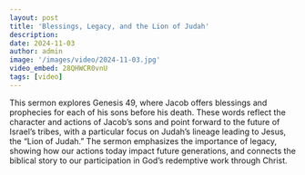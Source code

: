 ```yaml
---
layout: post
title: 'Blessings, Legacy, and the Lion of Judah'
description:
date: 2024-11-03
author: admin
image: '/images/video/2024-11-03.jpg'
video_embed: 28QHWCR0vnU
tags: [video]
---
```


This sermon explores Genesis 49, where Jacob offers blessings and prophecies for each of his sons before his death. These words reflect the character and actions of Jacob’s sons and point forward to the future of Israel’s tribes, with a particular focus on Judah’s lineage leading to Jesus, the “Lion of Judah.” The sermon emphasizes the importance of legacy, showing how our actions today impact future generations, and connects the biblical story to our participation in God’s redemptive work through Christ.

